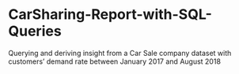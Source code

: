 # CarSharing-Report-with-SQL-Queries
Querying and deriving insight from a Car Sale company dataset with customers’ demand rate between January 2017 and August 2018
